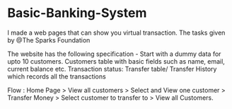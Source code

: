 # Basic-Banking-System
I made a web pages that can show you virtual transaction. The tasks given by @The Sparks Foundation

The website has the following specification - Start with a dummy data for upto 10 customers. Customers table with basic fields 
such as name, email, current balance etc. Transaction status: Transfer table/ Transfer History which records all the transactions

Flow : Home Page > View all customers > Select and View one customer > Transfer Money > Select customer to transfer to > View all Customers.
